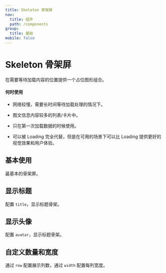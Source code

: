 ```yaml
---
title: Skeleton 骨架屏
nav:
  title: 组件
  path: /components
group:
  title: 基础
mobile: false
---
```


# Skeleton 骨架屏

在需要等待加载内容的位置提供一个占位图形组合。

#### 何时使用

- 网络较慢，需要长时间等待加载处理的情况下。

- 图文信息内容较多的列表/卡片中。

- 只在第一次加载数据的时候使用。

- 可以被 Loading 完全代替，但是在可用的场景下可以比 Loading 提供更好的视觉效果和用户体验。

## 基本使用

最基本的骨架屏。

<code src="./demos/index1.tsx" ></code>

## 显示标题

配置 `title`，显示标题骨架。

<code src="./demos/index2.tsx" ></code>

## 显示头像

配置 `avatar`，显示标题骨架。

<code src="./demos/index3.tsx" ></code>

## 自定义数量和宽度

通过 `row` 配置展示列数，通过 `width` 配置每列宽度。

<code src="./demos/index4.tsx" ></code>

<API ></API>

